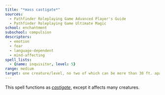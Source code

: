 ```yaml
---
title: "*mass castigate*"
sources:
  - Pathfinder Roleplaying Game Advanced Player's Guide
  - Pathfinder Roleplaying Game Ultimate Magic
school: enchantment
subschool: compulsion
descriptors:
  - emotion
  - fear
  - language-dependent
  - mind-affecting
spell_lists:
  - {name: inquisitor, level: 5}
range: medium
target: one creature/level, no two of which can be more than 30 ft. apart
---
```


This spell functions as [*castigate*](/spells/castigate/), except it affects many creatures.

